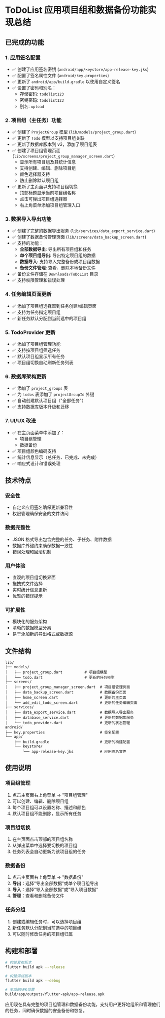 # ToDoList 应用项目组和数据备份功能实现总结

## 已完成的功能

### 1. 应用签名配置
- ✅ 创建了应用签名密钥 (`android/app/keystore/app-release-key.jks`)
- ✅ 配置了签名属性文件 (`android/key.properties`)
- ✅ 更新了 `android/app/build.gradle` 以使用自定义签名
- ✅ 设置了密码和别名：
  - 存储密码: `todolist123`
  - 密钥密码: `todolist123`
  - 别名: `upload`

### 2. 项目组（主任务）功能
- ✅ 创建了 `ProjectGroup` 模型 (`lib/models/project_group.dart`)
- ✅ 更新了 `Todo` 模型以支持项目组关联
- ✅ 更新了数据库版本到 v3，添加了项目组表
- ✅ 创建了项目组管理页面 (`lib/screens/project_group_manager_screen.dart`)
  - 显示所有项目组及其统计信息
  - 支持创建、编辑、删除项目组
  - 颜色选择器支持
  - 防止删除默认项目组
- ✅ 更新了主页面以支持项目组切换
  - 顶部标题显示当前项目组名称
  - 点击可弹出项目组选择器
  - 右上角菜单添加项目组管理入口

### 3. 数据导入导出功能
- ✅ 创建了完整的数据导出服务 (`lib/services/data_export_service.dart`)
- ✅ 创建了数据备份管理页面 (`lib/screens/data_backup_screen.dart`)
- ✅ 支持的功能：
  - **全部数据导出**: 导出所有项目组和任务
  - **单个项目组导出**: 导出特定项目组的数据
  - **数据导入**: 支持导入完整备份或项目组数据
  - **备份文件管理**: 查看、删除本地备份文件
- ✅ 备份文件存储在 `Downloads/ToDoList` 目录
- ✅ 支持权限管理和错误处理

### 4. 任务编辑页面更新
- ✅ 添加了项目组选择器到任务创建/编辑页面
- ✅ 支持为任务指定项目组
- ✅ 新任务默认分配到当前选中的项目组

### 5. TodoProvider 更新
- ✅ 添加了项目组管理功能
- ✅ 支持按项目组筛选任务
- ✅ 默认项目组显示所有任务
- ✅ 项目组切换自动刷新任务列表

### 6. 数据库架构更新
- ✅ 添加了 `project_groups` 表
- ✅ 为 `todos` 表添加了 `projectGroupId` 外键
- ✅ 自动创建默认项目组（"全部任务"）
- ✅ 支持数据库版本升级和迁移

### 7. UI/UX 改进
- ✅ 在主页面菜单中添加了：
  - 项目组管理
  - 数据备份
- ✅ 项目组颜色编码支持
- ✅ 统计信息显示（总任务、已完成、未完成）
- ✅ 响应式设计和错误处理

## 技术特点

### 安全性
- 自定义应用签名确保更新兼容性
- 权限管理确保安全的文件访问

### 数据完整性
- JSON 格式导出包含完整的任务、子任务、附件数据
- 数据库外键约束确保数据一致性
- 错误处理和回滚机制

### 用户体验
- 直观的项目组切换界面
- 拖拽式文件选择
- 实时统计信息更新
- 优雅的错误提示

### 可扩展性
- 模块化的服务架构
- 清晰的数据模型分离
- 易于添加新的导出格式或数据源

## 文件结构
```
lib/
├── models/
│   ├── project_group.dart          # 项目组模型
│   └── todo.dart                   # 更新的任务模型
├── screens/
│   ├── project_group_manager_screen.dart  # 项目组管理页面
│   ├── data_backup_screen.dart            # 数据备份页面
│   ├── home_screen.dart                   # 更新的主页面
│   └── add_edit_todo_screen.dart          # 更新的任务编辑页面
├── services/
│   ├── data_export_service.dart           # 数据导入导出服务
│   ├── database_service.dart              # 更新的数据库服务
│   └── todo_provider.dart                 # 更新的状态管理
android/
├── key.properties                         # 签名配置
└── app/
    ├── build.gradle                       # 更新的构建配置
    └── keystore/
        └── app-release-key.jks            # 应用签名文件
```

## 使用说明

### 项目组管理
1. 点击主页面右上角菜单 → "项目组管理"
2. 可以创建、编辑、删除项目组
3. 每个项目组可以设置名称、描述和颜色
4. 默认项目组不能删除，显示所有任务

### 项目组切换
1. 在主页面点击顶部的项目组名称
2. 从弹出菜单中选择要切换的项目组
3. 任务列表会自动更新为该项目组的任务

### 数据备份
1. 点击主页面右上角菜单 → "数据备份"
2. **导出**：选择"导出全部数据"或单个项目组导出
3. **导入**：选择"导入全部数据"或"导入项目数据"
4. **管理**：查看和删除备份文件

### 任务分组
1. 创建或编辑任务时，可以选择项目组
2. 新任务默认分配到当前选中的项目组
3. 可以随时修改任务的项目组归属

## 构建和部署
```bash
# 构建发布版本
flutter build apk --release

# 构建调试版本
flutter build apk --debug

# 生成的APK位置
build/app/outputs/flutter-apk/app-release.apk
```

应用现在具有完整的项目组管理和数据备份功能，支持用户更好地组织和管理他们的任务，同时确保数据的安全备份和恢复。
